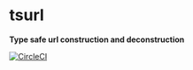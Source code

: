 # tsurl

**Type safe url construction and deconstruction**

[![CircleCI](https://circleci.com/gh/JakeSidSmith/tsurl.svg?style=svg)](https://circleci.com/gh/JakeSidSmith/tsurl)
